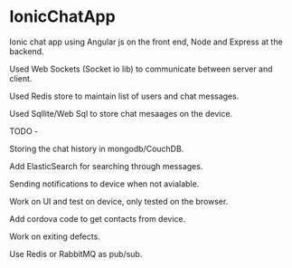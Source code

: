 # IonicChatApp

Ionic chat app using Angular js on the front end, Node and Express at the backend. 

Used Web Sockets (Socket io lib) to communicate between server and client. 

Used Redis store to maintain list of users and chat messages. 

Used Sqllite/Web Sql to store chat mesaages on the device.

TODO - 

Storing the chat history in mongodb/CouchDB.

Add ElasticSearch for searching through messages.

Sending notifications to device when not avialable.

Work on UI and test on device, only tested on the browser.

Add cordova code to get contacts from device.

Work on exiting defects.

Use Redis or RabbitMQ as pub/sub.
